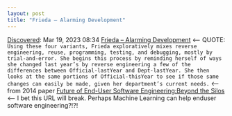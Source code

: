 ```yaml
---
layout: post
title: "Frieda – Alarming Development"
---
```

[Discovered](http://rolandtanglao.com/2020/07/29/p1-blogthis-checkvist-list-links-to-blog/): Mar 19, 2023 08:34  [Frieda – Alarming Development](https://alarmingdevelopment.org/?p=1669) <-- QUOTE: `Using these four variants, Frieda exploratively mixes reverse engineering, reuse, programming, testing, and debugging, mostly by trial-and-error. She begins this process by reminding herself of ways she changed last year’s by reverse engineering a few of the differences between Official-lastYear and Dept-lastYear. She then looks at the same portions of Official-thisYear to see if those same changes can easily be made, given her department’s current needs.` <-- from 2014 paper [Future of End-User Software Engineering:Beyond the Silos](https://d1wqtxts1xzle7.cloudfront.net/45840147/Future_of_end-user_software_engineering_20160521-660-itern8-libre.pdf) <-- I bet this URL will break. Perhaps Machine Learning can help enduser software engineering?!?!
